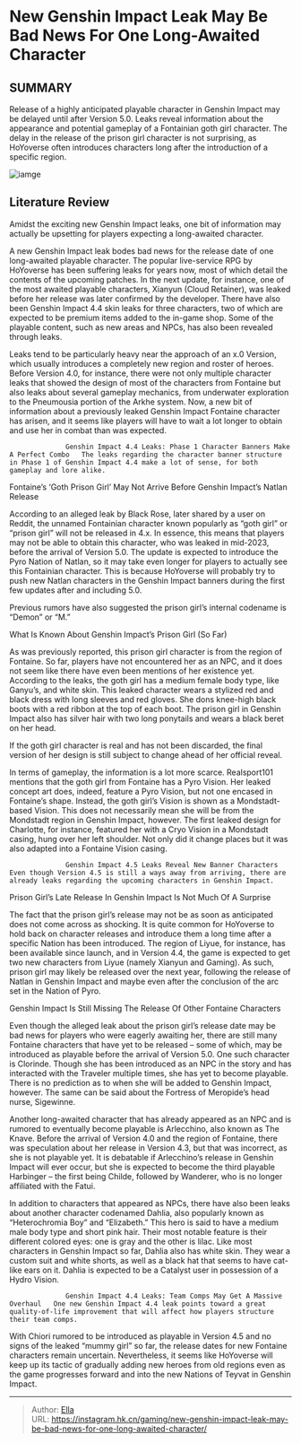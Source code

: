 # New Genshin Impact Leak May Be Bad News For One Long-Awaited Character


## SUMMARY 



  Release of a highly anticipated playable character in Genshin Impact may be delayed until after Version 5.0.   Leaks reveal information about the appearance and potential gameplay of a Fontainian goth girl character.   The delay in the release of the prison girl character is not surprising, as HoYoverse often introduces characters long after the introduction of a specific region.  

![iamge](https://static1.srcdn.com/wordpress/wp-content/uploads/2024/01/genshin-impact-leak-bad-goth-prison-girl-release-date-arlecchino.jpg)

## Literature Review

Amidst the exciting new Genshin Impact leaks, one bit of information may actually be upsetting for players expecting a long-awaited character.




A new Genshin Impact leak bodes bad news for the release date of one long-awaited playable character. The popular live-service RPG by HoYoverse has been suffering leaks for years now, most of which detail the contents of the upcoming patches. In the next update, for instance, one of the most awaited playable characters, Xianyun (Cloud Retainer), was leaked before her release was later confirmed by the developer. There have also been Genshin Impact 4.4 skin leaks for three characters, two of which are expected to be premium items added to the in-game shop. Some of the playable content, such as new areas and NPCs, has also been revealed through leaks.




Leaks tend to be particularly heavy near the approach of an x.0 Version, which usually introduces a completely new region and roster of heroes. Before Version 4.0, for instance, there were not only multiple character leaks that showed the design of most of the characters from Fontaine but also leaks about several gameplay mechanics, from underwater exploration to the Pneumousia portion of the Arkhe system. Now, a new bit of information about a previously leaked Genshin Impact Fontaine character has arisen, and it seems like players will have to wait a lot longer to obtain and use her in combat than was expected.

                  Genshin Impact 4.4 Leaks: Phase 1 Character Banners Make A Perfect Combo   The leaks regarding the character banner structure in Phase 1 of Genshin Impact 4.4 make a lot of sense, for both gameplay and lore alike.   


 Fontaine’s ‘Goth Prison Girl’ May Not Arrive Before Genshin Impact’s Natlan Release 
          




According to an alleged leak by Black Rose, later shared by a user on Reddit, the unnamed Fontainian character known popularly as “goth girl” or “prison girl” will not be released in 4.x. In essence, this means that players may not be able to obtain this character, who was leaked in mid-2023, before the arrival of Version 5.0. The update is expected to introduce the Pyro Nation of Natlan, so it may take even longer for players to actually see this Fontainian character. This is because HoYoverse will probably try to push new Natlan characters in the Genshin Impact banners during the first few updates after and including 5.0.



Previous rumors have also suggested the prison girl’s internal codename is “Demon” or “M.”






 What Is Known About Genshin Impact’s Prison Girl (So Far) 
          




As was previously reported, this prison girl character is from the region of Fontaine. So far, players have not encountered her as an NPC, and it does not seem like there have even been mentions of her existence yet. According to the leaks, the goth girl has a medium female body type, like Ganyu’s, and white skin. This leaked character wears a stylized red and black dress with long sleeves and red gloves. She dons knee-high black boots with a red ribbon at the top of each boot. The prison girl in Genshin Impact also has silver hair with two long ponytails and wears a black beret on her head.



If the goth girl character is real and has not been discarded, the final version of her design is still subject to change ahead of her official reveal.




In terms of gameplay, the information is a lot more scarce. Realsport101 mentions that the goth girl from Fontaine has a Pyro Vision. Her leaked concept art does, indeed, feature a Pyro Vision, but not one encased in Fontaine’s shape. Instead, the goth girl’s Vision is shown as a Mondstadt-based Vision. This does not necessarily mean she will be from the Mondstadt region in Genshin Impact, however. The first leaked design for Charlotte, for instance, featured her with a Cryo Vision in a Mondstadt casing, hung over her left shoulder. Not only did it change places but it was also adapted into a Fontaine Vision casing.




                  Genshin Impact 4.5 Leaks Reveal New Banner Characters   Even though Version 4.5 is still a ways away from arriving, there are already leaks regarding the upcoming characters in Genshin Impact.   



 Prison Girl’s Late Release In Genshin Impact Is Not Much Of A Surprise 
          

The fact that the prison girl’s release may not be as soon as anticipated does not come across as shocking. It is quite common for HoYoverse to hold back on character releases and introduce them a long time after a specific Nation has been introduced. The region of Liyue, for instance, has been available since launch, and in Version 4.4, the game is expected to get two new characters from Liyue (namely Xianyun and Gaming). As such, prison girl may likely be released over the next year, following the release of Natlan in Genshin Impact and maybe even after the conclusion of the arc set in the Nation of Pyro.






 Genshin Impact Is Still Missing The Release Of Other Fontaine Characters 
         

Even though the alleged leak about the prison girl’s release date may be bad news for players who were eagerly awaiting her, there are still many Fontaine characters that have yet to be released – some of which, may be introduced as playable before the arrival of Version 5.0. One such character is Clorinde. Though she has been introduced as an NPC in the story and has interacted with the Traveler multiple times, she has yet to become playable. There is no prediction as to when she will be added to Genshin Impact, however. The same can be said about the Fortress of Meropide’s head nurse, Sigewinne.

Another long-awaited character that has already appeared as an NPC and is rumored to eventually become playable is Arlecchino, also known as The Knave. Before the arrival of Version 4.0 and the region of Fontaine, there was speculation about her release in Version 4.3, but that was incorrect, as she is not playable yet. It is debatable if Arlecchino’s release in Genshin Impact will ever occur, but she is expected to become the third playable Harbinger – the first being Childe, followed by Wanderer, who is no longer affiliated with the Fatui.




In addition to characters that appeared as NPCs, there have also been leaks about another character codenamed Dahlia, also popularly known as “Heterochromia Boy” and “Elizabeth.” This hero is said to have a medium male body type and short pink hair. Their most notable feature is their different colored eyes: one is gray and the other is lilac. Like most characters in Genshin Impact so far, Dahlia also has white skin. They wear a custom suit and white shorts, as well as a black hat that seems to have cat-like ears on it. Dahlia is expected to be a Catalyst user in possession of a Hydro Vision.

                  Genshin Impact 4.4 Leaks: Team Comps May Get A Massive Overhaul   One new Genshin Impact 4.4 leak points toward a great quality-of-life improvement that will affect how players structure their team comps.   

With Chiori rumored to be introduced as playable in Version 4.5 and no signs of the leaked “mummy girl” so far, the release dates for new Fontaine characters remain uncertain. Nevertheless, it seems like HoYoverse will keep up its tactic of gradually adding new heroes from old regions even as the game progresses forward and into the new Nations of Teyvat in Genshin Impact.






---

> Author: [Ella](https://instagram.hk.cn/)  
> URL: https://instagram.hk.cn/gaming/new-genshin-impact-leak-may-be-bad-news-for-one-long-awaited-character/  

